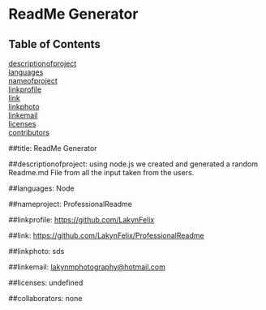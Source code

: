 #     ReadMe Generator

## Table of Contents 

[descriptionofproject](#descriptionofproject)  
[languages](#languages)  
[nameofproject](#nameofproject)  
[linkprofile](#linkprofile)  
[link](#link)  
[linkphoto](#linkphoto)  
[linkemail](#linkemail)  
[licenses](#licenses)   
[contributors](#contributors)   

 ##title:    ReadMe Generator
 

##descriptionofproject:  using node.js we created and generated a random Readme.md File from all the input taken from the users.   

##languages:  Node   

##nameproject: ProfessionalReadme 

##linkprofile: https://github.com/LakynFelix   

##link: https://github.com/LakynFelix/ProfessionalReadme 

##linkphoto: sds   

##linkemail: lakynmphotography@hotmail.com  

 ##licenses: undefined  

##collaborators: none   
